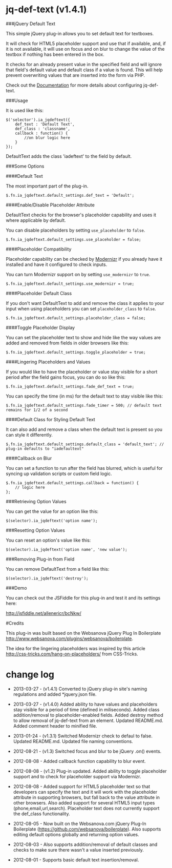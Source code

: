 jq-def-text (v1.4.1)
==================

###jQuery Default Text

This simple jQuery plug-in allows you to set default text for textboxes.

It will check for HTML5 placeholder support and use that if available, and, if it is not available, it will use on focus and on blur to change the value of the textbox if nothing has been entered in the box.

It checks for an already present value in the specified field and will ignore that field's default value and default class if a value is found. This will help prevent overwriting values that are inserted into the form via PHP.

Check out the [Documentation](https://github.com/ericrallen/jq-def-text/wiki) for more details about configuring jq-def-text.

###Usage

It is used like this:

	$('selector').ia_jqdeftext({
		def_text : 'Default Text',
		def_class : 'classname',
		callback : function() {
			//on blur logic here
		}
	});

DefaultText adds the class 'iadeftext' to the field by default.

###Some Options

####Default Text

The most important part of the plug-in.

	$.fn.ia_jqdeftext.default_settings.def_text = 'Default';

####Enable/Disable Placeholder Attribute

DefaultText checks for the browser's placeholder capability and uses it where applicable by default.

You can disable placeholders by setting `use_placeholder` to `false`.

	$.fn.ia_jqdeftext.default_settings.use_placeholder = false;

####Placeholder Compatibility

Placeholder capability can be checked by [Modernizr](http://modernizr.com/) if you already have it installed and have it configured to check inputs.

You can turn Modernizr support on by setting `use_modernizr` to `true`.

	$.fn.ia_jqdeftext.default_settings.use_modernizr = true;

####Placeholder Default Class

If you don't want DefaultText to add and remove the class it applies to your input when using placeholders you can set `placeholder_class` to `false`.

	$.fn.ia_jqdeftext.default_settings.placeholder_class = false;

####Toggle Placeholder Display

You can set the placeholder text to show and hide like the way values are added and removed from fields in older browsers like this:

	$.fn.ia_jqdeftext.default_settings.toggle_placeholder = true;

####Lingering Placeholders and Values

If you would like to have the placeholder or value stay visible for a short period after the field gains focus, you can do so like this:

	$.fn.ia_jqdeftext.default_settings.fade_def_text = true;

You can specify the time (in ms) for the default text to stay visible like this:

	$.fn.ia_jqdeftext.default_settings.fade_timer = 500; // default text remains for 1/2 of a second

####Default Class for Styling Default Text

It can also add and remove a class when the default text is present so you can style it differently.

	$.fn.ia_jqdeftext.default_settings.default_class = 'default_text'; // plug-in defaults to "iadefaultext"

####Callback on Blur

You can set a function to run after the field has blurred, which is useful for syncing up validation scripts or custom field logic.

	$.fn.ia_jqdeftext.default_settings.callback = function() {
		// logic here 
	};

###Retrieving Option Values

You can get the value for an option like this:

	$(selector).ia_jqdeftext('option name');

###Resetting Option Values

You can reset an option's value like this:

	$(selector).ia_jqdeftext('option name', 'new value');

###Removing Plug-in from Field

You can remove DefaultText from a field like this:

	$(selector).ia_jqdeftext('destroy');

###Demo

You can check out the JSFiddle for this plug-in and test it and its settings here:

<http://jsfiddle.net/allenericr/bcNkw/>

#Credits

This plug-in was built based on the Websanova jQuery Plug In Boilerplate <http://www.websanova.com/plugins/websanova/boilerplate>.

The idea for the lingering placeholders was inspired by this article <http://css-tricks.com/hang-on-placeholders/> from CSS-Tricks.

change log
==========
 
 - 2013-03-27 - (v1.4.1) Converted to jQuery plug-in site's naming regulations and added *jquery.json file.

 - 2013-03-27 - (v1.4.0) Added ability to have values and placeholders stay visible for a period of time (defined in miliseconds). Added class addition/removal to placeholder-enabled fields. Added destroy method to allow removal of jq-def-text from an element. Updated README.md. Added comment header to minified file.

 - 2013-01-24 - (v1.3.1) Switched Modernizr check to defaul to false. Updated README.md. Updated file naming conventions.

 - 2012-08-21 - (v1.3) Switched focus and blur to be jQuery .on() events.
 
 - 2012-08-08 - Added callback function capability to blur event.

 - 2012-08-08 - (v1.2) Plug-in updated. Added ability to toggle placeholder support and to check for placeholder support via Modernizr.

 - 2012-08-08 - Added support for HTML5 placeholder text so that developers can specify the text and it will work with the placeholder attribute in supporting browsers, but fall back to the value attribute in other browsers. Also added support for several HTML5 input types (phone,email,url,search). Placeholder text does not currently support the def_class functionality.

 - 2012-08-05 - Now built on the Websanova.com jQuery Plug-In Boilerplate (https://github.com/websanova/boilerplate). Also supports editing default options globally and returning option values.

 - 2012-08-03 - Also supports addition/removal of default classes and checks to make sure there wasn't a value inserted previously.

 - 2012-08-01 - Supports basic default text insertion/removal.
